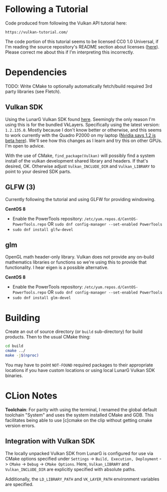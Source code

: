 # Following a Tutorial
Code produced from following the Vulkan API tutorial here:

    https://vulkan-tutorial.com/
    
The code portion of this tutorial seems to be licensed CC0 1.0 Universal,
if I'm reading the source repository's README section about licenses
([here](https://github.com/Overv/VulkanTutorial#license)).
Please correct me about this if I'm interpreting this incorrectly.

# Dependencies
TODO: Write CMake to optionally automatically fetch/build required 3rd party libraries (see Fletch).

## Vulkan SDK
Using the LunarG Vulkan SDK found [here](https://vulkan.lunarg.com/sdk/home).
Seemingly the only reason I'm using this is for the bundled VkLayers.
Specifically using the latest version: `1.2.135.0`.
Mostly because I don't know better or otherwise, and this seems to work
currently with the Quadro P2000 on my laptop
([Nvidia says 1.2 is beta here](https://developer.nvidia.com/vulkan-driver)).
We'll see how this changes as I learn and try this on other GPUs.
I'm open to advice.

With the use of CMake, `find_package(Vulkan)` will possibly find a system
install of the vulkan development shared library and headers.
If that's desired, OK.
Otherwise adjust `Vulkan_INCLUDE_DIR` and `Vulkan_LIBRARY` to point to your
desired SDK parts.

## GLFW (3)
Currently following the tutorial and using GLFW for providing windowing.

**CentOS 8**
- Enable the PowerTools repository:
  `/etc/yum.repos.d/CentOS-PowerTools.repo`
  OR `sudo dnf config-manager --set-enabled PowerTools`
- `sudo dnf install glfw-devel`

## glm
OpenGL math header-only library.
Vulkan does not provide any on-build mathematics libraries or functions so we're using this to
provide that functionality.
I hear eigen is a possible alternative.

**CentOS 8**
- Enable the PowerTools repository:
  `/etc/yum.repos.d/CentOS-PowerTools.repo`
  OR `sudo dnf config-manager --set-enabled PowerTools`
- `sudo dnf install glm-devel`

# Building
Create an out of source directory (or `build` sub-directory) for build products.
Then to the usual CMake thing:
```bash
cd build
cmake ../
make -j$(nproc)
```

You may have to point `NOT-FOUND` required packages to their appropriate locations if
you have custom locations or using local LunarG Vulkan SDK binaries.


# CLion Notes
**Toolchain**:
For parity with using the terminal, I renamed the global default
toolchain "System" and uses the system installed CMake and GDB.
This facilitates being able to use \[c\]cmake on the clip without getting cmake
version errors.

## Integration with Vulkan SDK
The locally unpacked Vulkan SDK from LunarG is configured for use via CMake
options specified under `Settings` -> `Build, Execution, Deployment` -> `CMake`
-> `Debug` -> `CMake Options`. Here, `Vulkan_LIBRARY` and `Vulkan_INCLUDE_DIR`
are explicitly specified with absolute paths.

Additionally, the `LD_LIBRARY_PATH` and `VK_LAYER_PATH` environment variables
are specified.
